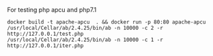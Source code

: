 For testing php apcu and php7.1

```
docker build -t apache-apcu  . && docker run -p 80:80 apache-apcu
/usr/local/Cellar/ab/2.4.25/bin/ab -n 10000 -c 2 -r http://127.0.0.1/test.php
/usr/local/Cellar/ab/2.4.25/bin/ab -n 10000 -c 1 -r http://127.0.0.1/iter.php
```
